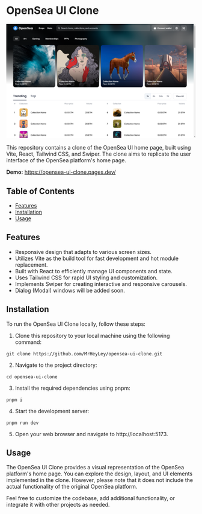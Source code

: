 # OpenSea UI Clone

![Preview](./public/screenshot.png)

This repository contains a clone of the OpenSea UI home page, built using Vite, React, Tailwind CSS, and Swiper. The clone aims to replicate the user interface of the OpenSea platform's home page.

**Demo:** https://opensea-ui-clone.pages.dev/

## Table of Contents

- [Features](#features)
- [Installation](#installation)
- [Usage](#usage)

## Features

- Responsive design that adapts to various screen sizes.
- Utilizes Vite as the build tool for fast development and hot module replacement.
- Built with React to efficiently manage UI components and state.
- Uses Tailwind CSS for rapid UI styling and customization.
- Implements Swiper for creating interactive and responsive carousels.
- Dialog (Modal) windows will be added soon.

## Installation

To run the OpenSea UI Clone locally, follow these steps:

1. Clone this repository to your local machine using the following command:

```
git clone https://github.com/MrHeyLey/opensea-ui-clone.git
```

2. Navigate to the project directory:

```
cd opensea-ui-clone
```

3. Install the required dependencies using pnpm:

```
pnpm i
```

4. Start the development server:

```
pnpm run dev
```

5. Open your web browser and navigate to http://localhost:5173.

## Usage

The OpenSea UI Clone provides a visual representation of the OpenSea platform's home page. You can explore the design, layout, and UI elements implemented in the clone. However, please note that it does not include the actual functionality of the original OpenSea platform.

Feel free to customize the codebase, add additional functionality, or integrate it with other projects as needed.
